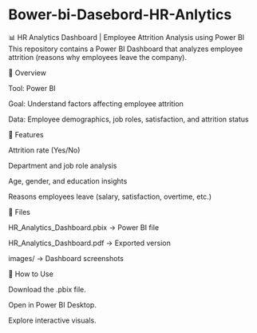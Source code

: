 # Bower-bi-Dasebord-HR-Anlytics
📊 HR Analytics Dashboard | Employee Attrition Analysis using Power BI
This repository contains a Power BI Dashboard that analyzes employee attrition (reasons why employees leave the company).

🔹 Overview

Tool: Power BI

Goal: Understand factors affecting employee attrition

Data: Employee demographics, job roles, satisfaction, and attrition status

🔹 Features

Attrition rate (Yes/No)

Department and job role analysis

Age, gender, and education insights

Reasons employees leave (salary, satisfaction, overtime, etc.)

🔹 Files

HR_Analytics_Dashboard.pbix → Power BI file

HR_Analytics_Dashboard.pdf → Exported version

images/ → Dashboard screenshots

🔹 How to Use

Download the .pbix file.

Open in Power BI Desktop.

Explore interactive visuals.
